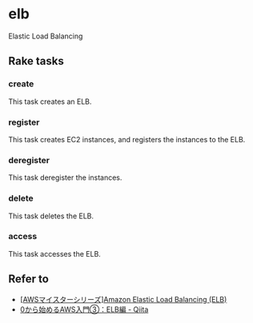 # elb

Elastic Load Balancing

## Rake tasks

### create

This task creates an ELB.

### register

This task creates EC2 instances, and registers the instances to the ELB.

### deregister

This task deregister the instances.

### delete

This task deletes the ELB.

### access

This task accesses the ELB.

## Refer to

* [[AWSマイスターシリーズ]Amazon Elastic Load Balancing (ELB)](http://www.slideshare.net/AmazonWebServicesJapan/20130612-aws-meisterregenerateelbpublic)
* [0から始めるAWS入門③：ELB編 - Qiita](http://qiita.com/hiroshik1985/items/ffda3f2bdb71599783a3)
